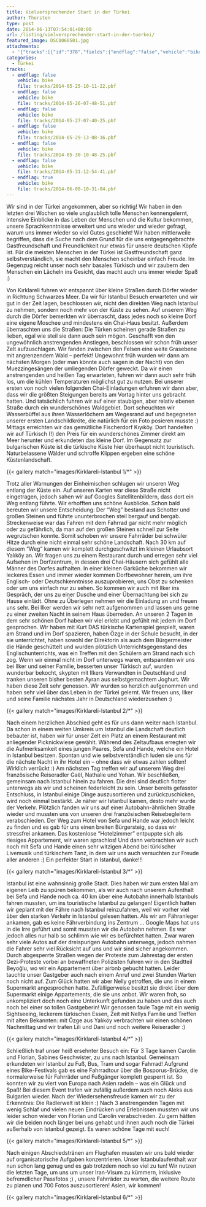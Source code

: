 ```yaml
---
title: Vielversprechender Start in der Türkei
author: Thorsten
type: post
date: 2014-06-13T07:54:01+00:00
url: /listing/vielversprechender-start-in-der-tuerkei/
featured_image: DSC0060501.jpg
attachments:
  - '{"tracks":[{"id":"378","fields":{"endflag":"false","vehicle":"bike"}},{"id":"379","fields":{"endflag":"false","vehicle":"bike"}},{"id":"380","fields":{"endflag":"false","vehicle":"bike"}},{"id":"381","fields":{"endflag":"false","vehicle":"bike"}},{"id":"382","fields":{"endflag":"false","vehicle":"bike"}},{"id":"383","fields":{"endflag":"false","vehicle":"bike"}},{"id":"384","fields":{"endflag":"true","vehicle":"bike"}}]}'
categories:
  - Türkei
tracks:
  - endflag: false
    vehicle: bike
    file: tracks/2014-05-25-10-11-22.pbf
  - endflag: false
    vehicle: bike
    file: tracks/2014-05-26-07-48-51.pbf
  - endflag: false
    vehicle: bike
    file: tracks/2014-05-27-07-40-25.pbf
  - endflag: false
    vehicle: bike
    file: tracks/2014-05-29-13-08-16.pbf
  - endflag: false
    vehicle: bike
    file: tracks/2014-05-30-10-48-25.pbf
  - endflag: false
    vehicle: bike
    file: tracks/2014-05-31-12-54-41.pbf
  - endflag: true
    vehicle: bike
    file: tracks/2014-06-08-10-31-04.pbf
---
```

Wir sind in der Türkei angekommen, aber so richtig! Wir haben in den letzten drei Wochen so viele unglaublich tolle Menschen kennengelernt, intensive Einblicke in das Leben der Menschen und die Kultur bekommen, unsere Sprachkenntnisse erweitert und uns wieder und wieder gefragt, warum uns immer wieder so viel Gutes geschieht! Wir haben mittlerweile begriffen, dass die Suche nach dem Grund für die uns entgegengebrachte Gastfreundschaft und Freundlichkeit nur etwas für unsere deutschen Köpfe ist. Für die meisten Menschen in der Türkei ist Gastfreundschaft ganz selbstverständlich, sie macht den Menschen scheinbar einfach Freude. Im Gegenzug reicht unser noch sehr basales Türkisch und wir zaubern den Menschen ein Lächeln ins Gesicht, das macht auch uns immer wieder Spaß :)

Von Kırklareli fuhren wir entspannt über kleine Straßen durch Dörfer wieder in Richtung Schwarzes Meer. Da wir für Istanbul Besuch erwarteten und wir gut in der Zeit lagen, beschlossen wir, nicht den direkten Weg nach Istanbul zu nehmen, sondern noch mehr von der Küste zu sehen. Auf unserem Weg durch die Dörfer bemerkten wir überrascht, dass jedes noch so kleine Dorf eine eigene Moschee und mindestens ein Chai-Haus besitzt. Außerdem überraschten uns die Straßen: Die Türken scheinen gerade Straßen zu lieben, egal wie steil sie dann auch sein mögen. Geschafft von den ungewöhnlich anstrengenden Anstiegen, beschlossen wir schon früh unser Zelt aufzuschlagen. Wir fanden zwischen den Felsen eine weite Grasebene mit angrenzendem Wald &#8211; perfekt! Ungewohnt früh wurden wir dann am nächsten Morgen (oder man könnte auch sagen in der Nacht) von den Muezzingesängen der umliegenden Dörfer geweckt. Da wir einen anstrengenden und heißen Tag erwarteten, fuhren wir dann auch sehr früh los, um die kühlen Temperaturen möglichst gut zu nutzen. Bei unserer ersten von noch vielen folgenden Chai-Einladungen erfuhren wir dann aber, dass wir die größten Steigungen bereits am Vortag hinter uns gebracht hatten. Und tatsächlich fuhren wir auf einer staubigen, aber relativ ebenen Straße durch ein wunderschönes Waldgebiet. Dort scheuchten wir Wasserbüffel aus ihren Wasserlöchern am Wegesrand auf und begegneten unserer ersten Landschildkröte, die natürlich für ein Foto posieren musste :) Mittags erreichten wir das gemütliche Fischerdorf Kıyıköy. Dort handelten wir auf Türkisch (!) den Preis für ein wunderschönes Zimmer direkt am Meer herunter und erkundeten das kleine Dorf. Im Gegensatz zur bulgarischen Küste ist die türkische Küste hier überhaupt nicht touristisch. Naturbelassene Wälder und schroffe Klippen ergeben eine schöne Küstenlandschaft.

{{< gallery match="images/Kirklareli-Istanbul 1/*" >}}

Trotz aller Warnungen der Einheimischen schlugen wir unseren Weg entlang der Küste ein. Auf unseren Karten war diese Straße nicht eingetragen, jedoch sahen wir auf Googles Satellitenbildern, dass dort ein Weg entlang führte. Wir erhofften uns schöne Ausblicke. Schon bald bereuten wir unsere Entscheidung: Der &#8220;Weg&#8221; bestand aus Schotter und großen Steinen und führte ununterbrochen steil bergauf und bergab. Streckenweise war das Fahren mit dem Fahrrad gar nicht mehr möglich oder zu gefährlich, da man auf den großen Steinen schnell zur Seite wegrutschen konnte. Somit schoben wir unsere Fahrräder bei schwüler Hitze durch eine nicht einmal sehr schöne Landschaft. Nach 30 km auf diesem &#8220;Weg&#8221; kamen wir komplett durchgeschwitzt im kleinen Urlaubsort Yalıköy an. Wir fragen uns zu einem Restaurant durch und erregen sehr viel Aufsehen im Dorfzentrum, in dessen drei Chai-Häusern sich gefühlt alle Männer des Dorfes aufhalten. In einer kleinen Garküche bekommen wir leckeres Essen und immer wieder kommen Dorfbewohner herein, um ihre Englisch- oder Deutschkenntnisse auszuprobieren, uns Obst zu schenken oder um uns einfach nur zu sehen. So kommen wir auch mit Ilker ins Gespräch, der uns zu einer Dusche und einer Übernachtung bei sich zu Hause einlädt. Ohne zu Überlegen nehmen wir die Einladung an und freuen uns sehr. Bei Ilker werden wir sehr nett aufgenommen und lassen uns gerne zu einer zweiten Nacht in seinem Haus überreden. An unseren 2 Tagen in dem sehr schönen Dorf haben wir viel erlebt und gefühlt mit jedem im Dorf gesprochen. Wir haben mit Kurt DAS türkische Kartenspiel gespielt, waren am Strand und im Dorf spazieren, haben Özge in der Schule besucht, in der sie unterrichtet, haben sowohl der Direktorin als auch dem Bürgermeister die Hände geschüttelt und wurden plötzlich Unterrichtsgegenstand des Englischunterrichts, was ein Treffen mit den Schülern am Strand nach sich zog. Wenn wir einmal nicht im Dorf unterwegs waren, entspannten wir uns bei Ilker und seiner Familie, besserten unser Türkisch auf, wurden wunderbar bekocht, skypten mit Ilkers Verwandten in Deutschland und tranken unseren bisher besten Ayran aus selbstgemachtem Joghurt. Wir haben diese Zeit sehr genossen. Wir wurden so herzlich aufgenommen und haben sehr viel über das Leben in der Türkei gelernt. Wir freuen uns, Ilker und seine Familie nächstes Jahr in Deutschland wiederzusehen :)

{{< gallery match="images/Kirklareli-Istanbul 2/*" >}}

Nach einem herzlichen Abschied geht es für uns dann weiter nach Istanbul. Da schon in einem weiten Umkreis um Istanbul die Landschaft deutlich bebauter ist, haben wir für unser Zelt ein Platz an einem Restaurant mit anliegender Picknickwiese gewählt. Während des Zeltaufbaus erregten wir die Aufmerksamkeit eines jungen Paares, Sefa und Hande, welche ein Hotel in Istanbul besitzen. Spontan und wie selbstverständlich luden sie uns für die nächste Nacht in ihr Hotel ein &#8211; ohne dass wir etwas zahlen sollten! Wirklich verrückt :) Am nächsten Tag treffen wir auf unserem Weg drei französische Reiseradler Gaël, Nathalie und Yohan. Wir beschließen, gemeinsam nach Istanbul hinein zu fahren. Die drei sind deutlich flotter unterwegs als wir und scheinen federleicht zu sein. Unser bereits gefasster Entschluss, in Istanbul einige Dinge auszusortieren und zurückzuschicken, wird noch einmal bestärkt. Je näher wir Istanbul kamen, desto mehr wurde der Verkehr. Plötzlich fanden wir uns auf einer Autobahn-ähnlichen Straße wieder und mussten uns von unseren drei französischen Reisebegleitern verabschieden. Der Weg zum Hotel von Sefa und Hande war jedoch leicht zu finden und es gab für uns einen breiten Bürgersteig, so dass wir stressfrei ankamen. Das kostenlose &#8220;Hotelzimmer&#8221; entpuppte sich als riesiges Appartement, wir waren sprachlos! Und dann verbrachten wir auch noch mit Sefa und Hande einen sehr witzigen Abend bei türkischer Livemusik und türkischem Tanz, in dem wir uns auch versuchten zur Freude aller anderen :) Ein perfekter Start in Istanbul, danke!!!

{{< gallery match="images/Kirklareli-Istanbul 3/*" >}}

Istanbul ist eine wahnsinnig große Stadt. Dies haben wir zum ersten Mal am eigenen Leib zu spüren bekommen, als wir auch nach unserem Aufenthalt bei Sefa und Hande noch ca. 40 km über eine Autobahn innerhalb Istanbuls fahren mussten, um ins touristische Istanbul zu gelangen! Eigentlich hatten wir geplant mit der Fähre nach Istanbul reinzufahren, weil wir vorher viel über den starken Verkehr in Istanbul gelesen hatten. Als wir am Fähranleger ankamen, gab es keine Fährverbindung ins Zentrum &#8230; Google Maps hat uns in die Irre geführt und somit mussten wir die Autobahn nehmen. Es war jedoch alles nur halb so schlimm wie wir es befürchtet hatten. Zwar waren sehr viele Autos auf der dreispurigen Autobahn unterwegs, jedoch nahmen die Fahrer sehr viel Rücksicht auf uns und wir sind sicher angekommen. Durch abgesperrte Straßen wegen der Proteste zum Jahrestag der ersten Gezi-Proteste vorbei an bewaffneten Polizisten fuhren wir in den Stadtteil Beyoğlu, wo wir ein Appartement über airbnb gebucht hatten. Leider tauchte unser Gastgeber auch nach einem Anruf und zwei Stunden Warten noch nicht auf. Zum Glück hatten wir aber Nelly getroffen, die uns in einem Supermarkt angesprochen hatte. Zufälligerweise besitzt sie direkt über dem Supermarkt einige Appartements, die sie uns anbot. Wir waren froh, so unkompliziert doch noch eine Unterkunft gefunden zu haben und das auch noch bei einer so tollen Gastgeberin! Wir genossen faule Tage mit ein wenig Sightseeing, leckerem türkischen Essen, Zeit mit Nellys Familie und Treffen mit alten Bekannten: mit Özge aus Yalıköy verbrachten wir einen schönen Nachmittag und wir trafen Lili und Dani und noch weitere Reiseradler :)

{{< gallery match="images/Kirklareli-Istanbul 4/*" >}}

Schließlich traf unser heiß ersehnter Besuch ein: Für 3 Tage kamen Carolin und Florian, Sabines Geschwister, zu uns nach Istanbul. Gemeinsam erkundeten wir Istanbul zu Fuß, Bus, Tram und sogar Fahrrad! Aufgrund eines Bike-Festivals gab es eine Fahrradtour über die Bosporus-Brücke, die normalerweise für Fahrräder und Fußgänger komplett gesperrt ist. So konnten wir zu viert von Europa nach Asien radeln &#8211; was ein Glück und Spaß! Bei diesem Event trafen wir zufällig außerdem auch noch Aleks aus Bulgarien wieder. Nach der Wiedersehensfreude kamen wir zu der Erkenntnis: Die Radlerwelt ist klein :) Nach 3 anstrengenden Tagen mit wenig Schlaf und vielen neuen Eindrücken und Erlebnissen mussten wir uns leider schon wieder von Florian und Carolin verabschieden. Zu gern hätten wir die beiden noch länger bei uns gehabt und ihnen auch noch die Türkei außerhalb von Istanbul gezeigt. Es waren schöne Tage mit euch!

{{< gallery match="images/Kirklareli-Istanbul 5/*" >}}

Nach einigen Abschiedstränen am Flughafen mussten wir uns bald wieder auf organisatorische Aufgaben konzentrieren. Unser Istanbulaufenthalt war nun schon lang genug und es gab trotzdem noch so viel zu tun! Wir nutzen die letzten Tage, um uns um unser Iran-Visum zu kümmern, inklusive befremdlicher Passfotos ;) , unsere Fahrräder zu warten, die weitere Route zu planen und 700 Fotos auszusortieren! Asien, wir kommen!

{{< gallery match="images/Kirklareli-Istanbul 6/*" >}}